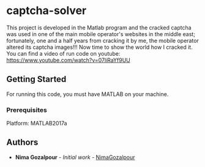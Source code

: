 # captcha-solver


This project is developed in the Matlab program and the cracked captcha was used in one of the main mobile operator's websites in the middle east; fortunately, one and a half years from cracking it by me, the mobile operator altered its captcha images!!! Now time to show the world how I cracked it. You can find a video of run code on youtube: https://www.youtube.com/watch?v=07liRaYf9UU
## Getting Started

For running this code, you must have MATLAB on your machine.

### Prerequisites

Platform:
MATLAB2017a


## Authors

* **Nima Gozalpour** - *Initial work* - [NimaGozalpour](https://github.com/NimaGozalpour)

